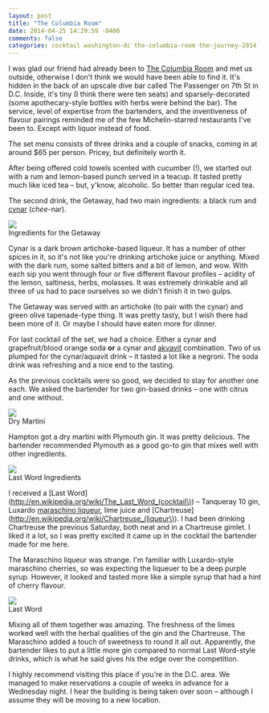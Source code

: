 ```yaml
---
layout: post
title: "The Columbia Room"
date: 2014-04-25 14:29:59 -0400
comments: false
categories: cocktail washington-dc the-columbia-room the-journey-2014
---
```



I was glad our friend had already been to [The Columbia Room](http://columbiaroomdc.com/) and met us outside, otherwise I don't think we would have been able to find it. It's hidden in the back of an upscale dive bar called The Passenger on 7th St in D.C. Inside, it's tiny (I think there were ten seats) and sparsely-decorated (some apothecary-style bottles with herbs were behind the bar). The service, level of expertise from the bartenders, and the inventiveness of flavour pairings reminded me of the few Michelin-starred restaurants I've been to. Except with liquor instead of food.

The set menu consists of three drinks and a couple of snacks, coming in at around $65 per person. Pricey, but definitely worth it.

<!-- more -->

After being offered cold towels scented with cucumber (!), we started out with a rum and lemon-based punch served in a teacup. It tasted pretty much like iced tea – but, y'know, alcoholic. So better than regular iced tea.

The second drink, the Getaway, had two main ingredients: a black rum and [cynar](http://en.wikipedia.org/wiki/Cynar) (*chee*-nar). 

<div class="img">
  <img src="/images/the-journey/dc/getaway-ingredients.jpg">
  <div class="alt">Ingredients for the Getaway</div>
</div>

Cynar is a dark brown artichoke-based liqueur. It has a number of other spices in it, so it's not like you're drinking artichoke juice or anything. Mixed with the dark rum, some salted bitters and a bit of lemon, and wow. With each sip you went through four or five different flavour profiles – acidity of the lemon, saltiness, herbs, molasses. It was extremely drinkable and all three of us had to pace ourselves so we didn't finish it in two gulps.

The Getaway was served with an artichoke (to pair with the cynar) and green olive tapenade-type thing. It was pretty tasty, but I wish there had been more of it. Or maybe I should have eaten more for dinner.

For last cocktail of the set, we had a choice. Either a cynar and grapefruit/blood orange soda **or** a cynar and [akvavit](http://en.wikipedia.org/wiki/Akvavit) combination. Two of us plumped for the cynar/aquavit drink – it tasted a lot like a negroni. The soda drink was refreshing and a nice end to the tasting.

As the previous cocktails were so good, we decided to stay for another one each. We asked the bartender for two gin-based drinks – one with citrus and one without.

<div class="img">
  <img src="/images/the-journey/dc/dry-martini.jpg">
  <div class="alt">Dry Martini</div>
</div>

Hampton got a dry martini with Plymouth gin. It was pretty delicious. The bartender recommended Plymouth as a good go-to gin that mixes well with other ingredients.

<div class="img">
  <img src="/images/the-journey/dc/last-word-ingredients.jpg">
  <div class="alt">Last Word Ingredients</div>
</div>

I received a [Last Word](http://en.wikipedia.org/wiki/The_Last_Word_(cocktail\)) – Tanqueray 10 gin, Luxardo [maraschino liqueur](http://en.wikipedia.org/wiki/Maraschino), lime juice and [Chartreuse](http://en.wikipedia.org/wiki/Chartreuse_(liqueur\)). I had been drinking Chartreuse the previous Saturday, both neat and in a Chartreuse gimlet. I liked it a lot, so I was pretty excited it came up in the cocktail the bartender made for me here.

The Maraschino liqueur was strange. I'm familiar with Luxardo-style maraschino cherries, so was expecting the liqueuer to be a deep purple syrup. However, it looked and tasted more like a simple syrup that had a hint of cherry flavour.

<div class="img">
  <img src="/images/the-journey/dc/last-word-cocktail.jpg">
  <div class="alt">Last Word</div>
</div>

Mixing all of them together was amazing. The freshness of the limes worked well with the herbal qualities of the gin and the Chartreuse. The Maraschino added a touch of sweetness to round it all out. Apparently, the bartender likes to put a little more gin compared to normal Last Word-style drinks, which is what he said gives his the edge over the competition.

I highly recommend visiting this place if you're in the D.C. area. We managed to make reservations a couple of weeks in advance for a Wednesday night. I hear the building is being taken over soon – although I assume they will be moving to a new location.